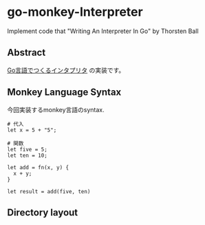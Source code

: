 # go-monkey-Interpreter
Implement code that "Writing An Interpreter In Go" by Thorsten Ball

## Abstract

[Go言語でつくるインタプリタ](https://www.oreilly.co.jp/books/9784873118222/) の実装です。

## Monkey Language Syntax

今回実装するmonkey言語のsyntax.

```monkey
# 代入
let x = 5 + "5";

# 関数
let five = 5;
let ten = 10;

let add = fn(x, y) {
  x + y;
}

let result = add(five, ten)
```

## Directory layout




